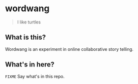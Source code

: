 wordwang
========

> I like turtles

What is this?
-------------

Wordwang is an experiment in online collaborative story telling.

What's in here?
---------------

`FIXME` Say what's in this repo.
